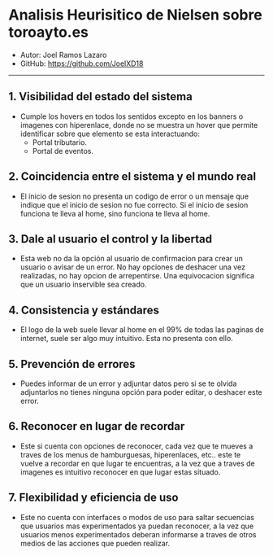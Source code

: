 # Analisis Heurisitico de Nielsen sobre toroayto.es

- Autor: Joel Ramos Lazaro
- GitHub: https://github.com/JoelXD18

---

## 1. Visibilidad del estado del sistema

- Cumple los hovers en todos los sentidos excepto en los banners o imagenes con hiperenlace, donde no se muestra un hover que permite identificar sobre que elemento se esta interactuando:
  - Portal tributario.
  - Portal de eventos.

## 2. Coincidencia entre el sistema y el mundo real

- El inicio de sesion no presenta un codigo de error o un mensaje que indique que el inicio de sesion no fue correcto. Si el inicio de sesion funciona te lleva al home, sino funciona te lleva al home.


## 3. Dale al usuario el control y la libertad

- Esta web no da la opción al usuario de confirmacion para crear un usuario o avisar de un error. No hay opciones de deshacer una vez realizadas, no hay opcion de arrepentirse. Una equivocacion significa que un usuario inservible sea creado.

## 4. Consistencia y estándares
- El logo de la web suele llevar al home en el 99% de todas las paginas de internet, suele ser algo muy intuitivo. Esta no presenta con ello.

## 5. Prevención de errores
- Puedes informar de un error y adjuntar datos pero si se te olvida adjuntarlos no tienes ninguna opción para poder editar, o deshacer este error.

## 6. Reconocer en lugar de recordar
- Este si cuenta con opciones de reconocer, cada vez que te mueves a traves de los menus de hamburguesas, hiperenlaces, etc.. este te vuelve a recordar en que lugar te encuentras, a la vez que a traves de imagenes es intuitivo reconocer en que lugar estas situado.

## 7. Flexibilidad y eficiencia de uso
- Este no cuenta con interfaces o modos de uso para saltar secuencias que usuarios mas experimentados ya puedan reconocer, a la vez que usuarios menos experimentados deberan informarse a traves de otros medios de las acciones que pueden realizar.
